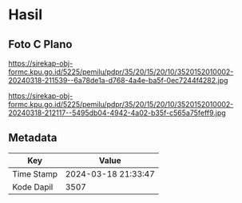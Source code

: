 # Hasil

## Foto C Plano

https://sirekap-obj-formc.kpu.go.id/5225/pemilu/pdpr/35/20/15/20/10/3520152010002-20240318-211539--6a78de1a-d768-4a4e-ba5f-0ec7244f4282.jpg

https://sirekap-obj-formc.kpu.go.id/5225/pemilu/pdpr/35/20/15/20/10/3520152010002-20240318-212117--5495db04-4942-4a02-b35f-c565a75feff9.jpg


## Metadata

| Key        | Value               |
| ---------- | ------------------- |
| Time Stamp | 2024-03-18 21:33:47 |
| Kode Dapil | 3507                |



